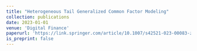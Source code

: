 ```yaml
---
title: "Heterogeneous Tail Generalized Common Factor Modeling"
collection: publications
date: 2023-01-01
venue: 'Digital Finance'
paperurl: 'https://link.springer.com/article/10.1007/s42521-023-00083-z'
is_preprint: false
---
```


